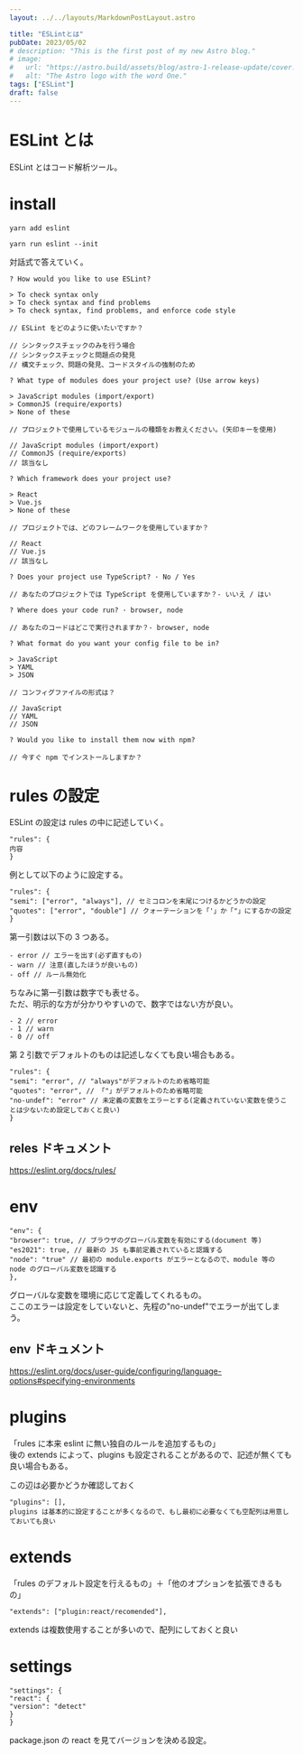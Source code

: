 ```yaml
---
layout: ../../layouts/MarkdownPostLayout.astro

title: "ESLintとは"
pubDate: 2023/05/02
# description: "This is the first post of my new Astro blog."
# image:
#   url: "https://astro.build/assets/blog/astro-1-release-update/cover.jpeg"
#   alt: "The Astro logo with the word One."
tags: ["ESLint"]
draft: false
---
```


# ESLint とは

ESLint とはコード解析ツール。

# install

```
yarn add eslint

yarn run eslint --init
```

対話式で答えていく。

```
? How would you like to use ESLint?

> To check syntax only
> To check syntax and find problems
> To check syntax, find problems, and enforce code style

// ESLint をどのように使いたいですか？

// シンタックスチェックのみを行う場合
// シンタックスチェックと問題点の発見
// 構文チェック、問題の発見、コードスタイルの強制のため
```

```
? What type of modules does your project use? (Use arrow keys)

> JavaScript modules (import/export)
> CommonJS (require/exports)
> None of these

// プロジェクトで使用しているモジュールの種類をお教えください。(矢印キーを使用)

// JavaScript modules (import/export)
// CommonJS (require/exports)
// 該当なし
```

```
? Which framework does your project use?

> React
> Vue.js
> None of these

// プロジェクトでは、どのフレームワークを使用していますか？

// React
// Vue.js
// 該当なし
```

```
? Does your project use TypeScript? · No / Yes

// あなたのプロジェクトでは TypeScript を使用していますか？- いいえ / はい
```

```
? Where does your code run? · browser, node

// あなたのコードはどこで実行されますか？- browser, node
```

```
? What format do you want your config file to be in?

> JavaScript
> YAML
> JSON

// コンフィグファイルの形式は？

// JavaScript
// YAML
// JSON
```

```
? Would you like to install them now with npm?

// 今すぐ npm でインストールしますか？
```

# rules の設定

ESLint の設定は rules の中に記述していく。

```
"rules": {
内容
}
```

例として以下のように設定する。

```
"rules": {
"semi": ["error", "always"], // セミコロンを末尾につけるかどうかの設定
"quotes": ["error", "double"] // クォーテーションを「'」か「"」にするかの設定
}
```

第一引数は以下の 3 つある。

```
- error // エラーを出す(必ず直すもの)
- warn // 注意(直したほうが良いもの)
- off // ルール無効化
```

ちなみに第一引数は数字でも表せる。  
ただ、明示的な方が分かりやすいので、数字ではない方が良い。

```
- 2 // error
- 1 // warn
- 0 // off
```

第 2 引数でデフォルトのものは記述しなくても良い場合もある。

```
"rules": {
"semi": "error", // "always"がデフォルトのため省略可能
"quotes": "error", // 「"」がデフォルトのため省略可能
"no-undef": "error" // 未定義の変数をエラーとする(定義されていない変数を使うことは少ないため設定しておくと良い)
}
```

## reles ドキュメント

https://eslint.org/docs/rules/

# env

```
"env": {
"browser": true, // ブラウザのグローバル変数を有効にする(document 等)
"es2021": true, // 最新の JS も事前定義されていると認識する
"node": "true" // 最初の module.exports がエラーとなるので、module 等の node のグローバル変数を認識する
},
```

グローバルな変数を環境に応じて定義してくれるもの。  
ここのエラーは設定をしていないと、先程の"no-undef"でエラーが出てしまう。

## env ドキュメント

https://eslint.org/docs/user-guide/configuring/language-options#specifying-environments

# plugins

「rules に本来 eslint に無い独自のルールを追加するもの」  
後の extends によって、plugins も設定されることがあるので、記述が無くても良い場合もある。

この辺は必要かどうか確認しておく

```
"plugins": [],
plugins は基本的に設定することが多くなるので、もし最初に必要なくても空配列は用意しておいても良い
```

# extends

「rules のデフォルト設定を行えるもの」＋「他のオプションを拡張できるもの」

```
"extends": ["plugin:react/recomended"],
```

extends は複数使用することが多いので、配列にしておくと良い

# settings

```
"settings": {
"react": {
"version": "detect"
}
}
```

package.json の react を見てバージョンを決める設定。
